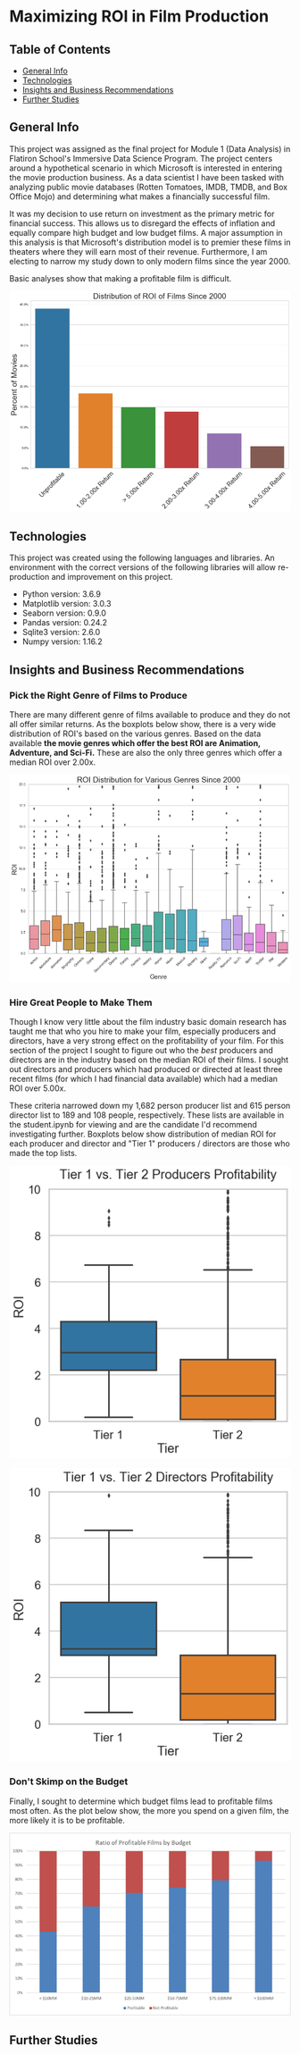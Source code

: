 # Maximizing ROI in Film Production

## Table of Contents
* [General Info](#general-info)
* [Technologies](#technologies)
* [Insights and Business Recommendations](#recommendations)
* [Further Studies](#further-studies)

## General Info
This project was assigned as the final project for Module 1 (Data Analysis) in Flatiron School's Immersive Data Science Program. The project centers around a hypothetical scenario in which Microsoft is interested in entering the movie production business. As a data scientist I have been tasked with analyzing public movie databases (Rotten Tomatoes, IMDB, TMDB, and Box Office Mojo) and determining what makes a financially successful film. 

It was my decision to use return on investment as the primary metric for financial success. This allows us to disregard the effects of inflation and equally compare high budget and low budget films. A major assumption in this analysis is that Microsoft's distribution model is to premier these films in theaters where they will earn most of their revenue. Furthermore, I am electing to narrow my study down to only modern films since the year 2000. 

Basic analyses show that making a profitable film is difficult. 

![Typical Movie Returns](typical_movie_returns.png)

## Technologies
This project was created using the following languages and libraries. An environment with the correct versions of the following libraries will allow re-production and improvement on this project. 

* Python version: 3.6.9
* Matplotlib version: 3.0.3
* Seaborn version: 0.9.0
* Pandas version: 0.24.2
* Sqlite3 version: 2.6.0
* Numpy version: 1.16.2

## Insights and Business Recommendations

### Pick the Right Genre of Films to Produce
There are many different genre of films available to produce and they do not all offer similar returns. As the boxplots below show, there is a very wide distribution of ROI's based on the various genres. Based on the data available **the movie genres which offer the best ROI are Animation, Adventure, and Sci-Fi.** These are also the only three genres which offer a median ROI over 2.00x. 

![Profitability of Genres](profitability_of_genres.png)

### Hire Great People to Make Them
Though I know very little about the film industry basic domain research has taught me that who you hire to make your film, especially producers and directors, have a very strong effect on the profitability of your film. For this section of the project I sought to figure out who the *best* producers and directors are in the industry based on the median ROI of their films. I sought out directors and producers which had produced or directed at least three recent films (for which I had financial data available) which had a median ROI over 5.00x. 

These criteria narrowed down my 1,682 person producer list and 615 person director list to 189 and 108 people, respectively. These lists are available in the student.ipynb for viewing and are the candidate I'd recommend investigating further. Boxplots below show distribution of median ROI for each producer and director and "Tier 1" producers / directors are those who made the top lists. 

![Top Prodcuers](top_producers.png)

![Top Directors](top_directors.png)

### Don't Skimp on the Budget
Finally, I sought to determine which budget films lead to profitable films most often. As the plot below show, the more you spend on a given film, the more likely it is to be profitable.

![Probitability by Budget](profitability_by_production_budget3.png)

## Further Studies

